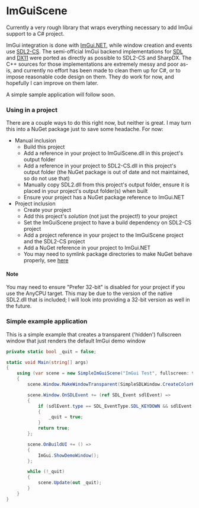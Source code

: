 # ImGuiScene
Currently a very rough library that wraps everything necessary to add ImGui support to a C# project.

ImGui integration is done with [ImGui.NET](https://github.com/mellinoe/ImGui.NET), while window creation and events use [SDL2-CS](https://github.com/flibitijibibo/SDL2-CS).  The semi-official ImGui backend implementations for [SDL](https://github.com/ocornut/imgui/blob/master/examples/imgui_impl_sdl.cpp) and [DX11](https://github.com/ocornut/imgui/blob/master/examples/imgui_impl_dx11.cpp) were ported as directly as possible to SDL2-CS and SharpDX.  The C++ sources for those implementations are extremely messy and poor as-is, and currently no effort has been made to clean them up for C#, or to impose reasonable code design on them.  They do work for now, and hopefully I can improve on them later.

A simple sample application will follow soon.


### Using in a project
There are a couple ways to do this right now, but neither is great.  I may turn this into a NuGet package just to save some headache.  For now:
* Manual inclusion
  * Build this project
  * Add a reference in your project to ImGuiScene.dll in this project's output folder
  * Add a reference in your project to SDL2-CS.dll in this project's output folder (the NuGet package is out of date and not maintained, so do not use that)
  * Manually copy SDL2.dll from this project's output folder, ensure it is placed in your project's output folder(s) when built
  * Ensure your project has a NuGet package reference to ImGui.NET
* Project inclusion
  * Create your project
  * Add this project's _solution_ (not just the project!) to your project
  * Set the ImGuiScene project to have a build dependency on SDL2-CS project
  * Add a project reference in your project to the ImGuiScene project and the SDL2-CS project
  * Add a NuGet reference in your project to ImGui.NET
  * You may need to symlink package directories to make NuGet behave properly, see [here](https://stackoverflow.com/a/43923071)

#### Note
You may need to ensure "Prefer 32-bit" is disabled for your project if you use the AnyCPU target.  This may be due to the version of the native SDL2.dll that is included; I will look into providing a 32-bit version as well in the future.


### Simple example application
This is a simple example that creates a transparent ('hidden') fullscreen window that just renders the default ImGui demo window
```csharp
private static bool _quit = false;

static void Main(string[] args)
{
    using (var scene = new SimpleImGuiScene("ImGui Test", fullscreen: true))
    {
        scene.Window.MakeWindowTransparent(SimpleSDLWindow.CreateColorKey(0, 0, 0));

        scene.Window.OnSDLEvent += (ref SDL_Event sdlEvent) =>
        {
            if (sdlEvent.type == SDL_EventType.SDL_KEYDOWN && sdlEvent.key.keysym.scancode == SDL_Scancode.SDL_SCANCODE_ESCAPE)
            {
                _quit = true;
            }
            return true;
        };

        scene.OnBuildUI += () =>
        {
            ImGui.ShowDemoWindow();
        };

        while (!_quit)
        {
            scene.Update(out _quit);
        }
    }
}
```
